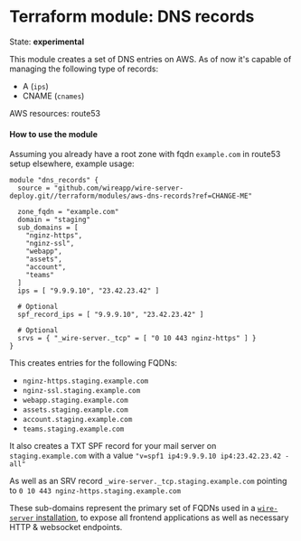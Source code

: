 Terraform module: DNS records
=============================

State: __experimental__

This module creates a set of DNS entries on AWS. As of now it's capable of managing the following type of records:

* A (`ips`)
* CNAME (`cnames`)

AWS resources: route53


#### How to use the module

Assuming you already have a root zone with fqdn `example.com` in route53 setup elsewhere, example usage:

```hcl
module "dns_records" {
  source = "github.com/wireapp/wire-server-deploy.git//terraform/modules/aws-dns-records?ref=CHANGE-ME"

  zone_fqdn = "example.com"
  domain = "staging"
  sub_domains = [
    "nginz-https",
    "nginz-ssl",
    "webapp",
    "assets",
    "account",
    "teams"
  ]
  ips = [ "9.9.9.10", "23.42.23.42" ]

  # Optional
  spf_record_ips = [ "9.9.9.10", "23.42.23.42" ]

  # Optional
  srvs = { "_wire-server._tcp" = [ "0 10 443 nginz-https" ] }
}
```

This creates entries for the following FQDNs:

* `nginz-https.staging.example.com`
* `nginz-ssl.staging.example.com`
* `webapp.staging.example.com`
* `assets.staging.example.com`
* `account.staging.example.com`
* `teams.staging.example.com`

It also creates a TXT SPF record for your mail server on `staging.example.com` with a value `"v=spf1 ip4:9.9.9.10 ip4:23.42.23.42 -all"`

As well as an SRV record `_wire-server._tcp.staging.example.com` pointing to `0 10 443 nginz-https.staging.example.com`

These sub-domains represent the primary set of FQDNs used in a
[`wire-server` installation](https://docs.wire.com/how-to/install/helm-prod.html#how-to-set-up-dns-records),
to expose all frontend applications as well as necessary HTTP & websocket endpoints.
